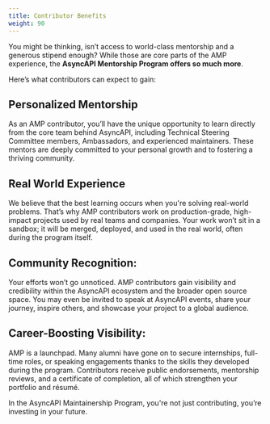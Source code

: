 ```yaml
---
title: Contributor Benefits
weight: 90
---
```


You might be thinking, isn’t access to world-class mentorship and a generous stipend enough? While those are core parts of the AMP experience, the **AsyncAPI Mentorship Program offers so much more**.

Here’s what contributors can expect to gain:

## Personalized  Mentorship

As an AMP contributor, you’ll have the unique opportunity to learn directly from the core team behind AsyncAPI, including Technical Steering Committee members, Ambassadors, and experienced maintainers. These mentors are deeply committed to your personal growth and to fostering a thriving community.

## Real World Experience

We believe that the best learning occurs when you're solving real-world problems. That’s why AMP contributors work on production-grade, high-impact projects used by real teams and companies. Your work won’t sit in a sandbox; it will be merged, deployed, and used in the real world, often during the program itself.

## Community Recognition:

Your efforts won’t go unnoticed. AMP contributors gain visibility and credibility within the AsyncAPI ecosystem and the broader open source space. You may even be invited to speak at AsyncAPI events, share your journey, inspire others, and showcase your project to a global audience.

## Career-Boosting Visibility:

AMP is a launchpad. Many alumni have gone on to secure internships, full-time roles, or speaking engagements thanks to the skills they developed during the program. Contributors receive public endorsements, mentorship reviews, and a certificate of completion, all of which strengthen your portfolio and résumé.

In the AsyncAPI Maintainership Program, you're not just contributing, you’re investing in your future.